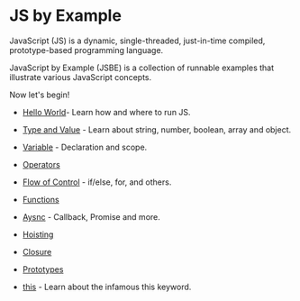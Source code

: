 # JS by Example

JavaScript (JS) is a dynamic, single-threaded, just-in-time compiled, prototype-based programming language.

JavaScript by Example (JSBE) is a collection of runnable examples that illustrate various JavaScript concepts.

Now let's begin!

- [Hello World](/hello-world.md)- Learn how and where to run JS.
<!-- - [Hello World](./core/getting-started.md)- Start with a traditional Hello World program. -->

- [Type and Value]() - Learn about string, number, boolean, array and object.

- [Variable]() - Declaration and scope.

- [Operators]()

- [Flow of Control]() - if/else, for, and others.

- [Functions]()

- [Aysnc]() - Callback, Promise and more.

- [Hoisting]()

- [Closure]()

- [Prototypes]()

- [this]() - Learn about the infamous this keyword.

